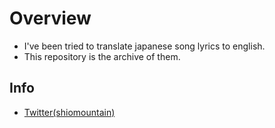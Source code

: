 # Overview
- I've been tried to translate japanese song lyrics to english.
- This repository is the archive of them.

## Info
- [Twitter(shiomountain)](https://twitter.com/Shiomountain)
